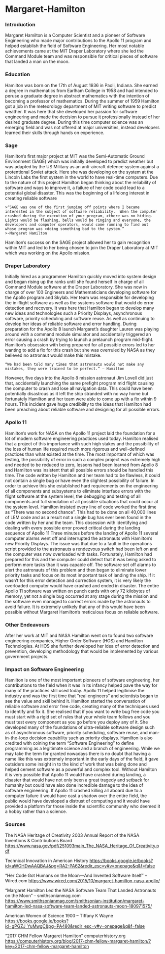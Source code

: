 # Margaret-Hamilton
### Introduction 
Margaret Hamilton is a Computer Scientist and a pioneer of Software Engineering who made major contributions to the Apollo 11 program and helped establish the field of Software Engineering. 
Her most notable achievements came at the MIT Draper Laboratory where she led the Command Module team and was responsible for critical pieces of software that landed a man on the moon. 

### Education
Hamilton was born on the 17th of August 1936 in Paoli, Indiana. She earned a degree in mathematics from Earlham College in 1958 and had intended to peruse a graduate degree in abstract mathematics with the intention of becoming a professor of mathematics. 
During the summer of 1959 Hamilton got a job in the meteorology department of MIT writing software to predict weather. It was here that she developed her passion for software engineering and made the decision to pursue it professionally instead of her desired graduate degree. During this time computer science was an emerging field and was not offered at major universities, instead developers learned their skills through hands on experience. 

### Sage
Hamilton’s first major project at MIT was the Semi-Automatic Ground Environment (SAGE) which was initially developed to predict weather but was adapted by the US Military as an anti-aircraft defence system against a protentional Soviet attack. Here she was developing on the system at the Lincoln Labs the first system in the world to have real-time computers. Due to the nature of this project Hamilton began thinking about the reliability of software and ways to improve it, a failure of her code could lead to a potential global disaster. This was the beginning of a lifelong interest in creating reliable software

```
>“SAGE was one of the first jumping off points where I became interested in the subject of software reliability.  When the computer crashed during the execution of your program, >there was no hiding. Lights would be flashing, bells would be ringing and everyone, the developers and computer operators, would come running to find out whose program was >doing something bad to the system.”
>-Margaret Hamilton
```

Hamilton’s success on the SAGE project allowed her to gain recognition within MIT and led to her being chosen to join the Draper Laboratory at MIT which was working on the Apollo mission.

### Draper Laboratory 
Initially hired as a programmer Hamilton quickly moved into system design and began rising up the ranks until she found herself in charge of all Command Module software at the Draper Laboratory. She was now in charge of over 100 Engineers and Mathematicians developing software for the Apollo program and Skylab. Her team was responsible for developing the in-flight software as well as the systems software that would do error detection and recovery. 
It was here that Hamilton began to develop many new ideas and technologies such a Priority Displays, asynchronous software, priority scheduling and software reuse.  As well as continuing to develop her ideas of reliable software and error handling.
During preparation for the Apollo 8 launch Margaret’s daughter Lauren was playing around with a command module simulator and accidentally triggered an error causing a crash by trying to launch a prelaunch program mid-flight. Hamilton’s obsession with being prepared for all possible errors led to her wanting to add a fix for this crash but she was overruled by NASA as they believed no astronaut would make this mistake. 

```
“We had been told many times that astronauts would not make any mistakes, they were trained to be perfect.” – Hamilton
```
However, five days into the Apollo 8 mission astronaut Jim Lovell did just that, accidentally launching the same prefight program mid flight causing the computer to crash and lose all navigation data. This could have been potentially disastrous as it left the ship stranded with no way home but fortunately Hamilton and her team were able to come up with a fix within 9 hours. This incident gave huge credibility to the ideas that Hamilton had been preaching about reliable software and designing for all possible errors. 

### Apollo 11

Hamilton’s work for NASA on the Apollo 11 project laid the foundation for a lot of modern software engineering practices used today. Hamilton realised that a project of this importance with such high stakes and the possibility of the loss of human life required much more rigorous and well-defined practices than what existed at the time. The most important of which was testing, the possibility of error in such a complex project was extremely high and needed to be reduced to zero, lessons had been learned from Apollo 8 and Hamilton was insistent that all possible errors should be handled this time. 
The code written by Hamilton and her team had to be flawless, it could not contain a single bug or have even the slightest possibility of failure. In order to achieve this she established hard requirements on the engineering of all components and subsystems to eliminate interface errors with the flight software at the system level, the debugging and testing of all components and full simulation of all possible situations that could occur at the system level. Hamilton insisted every line of code worked the first time as “There was no second chance”. This had to be done on all 40,000 lines of LEM code and as a result not a single bug has ever been found in the code written by her and the team.
This obsession with identifying and dealing with every possible error proved critical during the landing sequence of Apollo 11
Three minutes before the landing of Apollo 11 several computer alarms went off and interrupted the astronauts with Hamilton’s new Priority Displays. The issue was that due to a fault in the operations script provided to the astronauts a rendezvous switch had been left on and the computer was now overloaded with tasks. Fortunately, Hamilton had prepared for this and the computer could detect that it was being asked to perform more tasks than it was capable off. The software set off alarms to alert the astronauts of this problem and then began to eliminate lower priority tasks and focus on its most important task of landing the ship. If it wasn’t for this error detection and correction system, it is very likely the overloaded computer would have crashed and ended in disaster.
The entire Apollo 11 software was written on punch cards with only 72 kilobytes of memory, yet not a single bug occurred at any stage during the mission and the software even managed to correct errors made by the astronauts to avoid failure. It is extremely unlikely that any of this would have been possible without Margaret Hamilton’s meticulous focus on reliable software.

### Other Endeavours 

After her work at MIT and NASA Hamilton went on to found two software engineering companies, Higher Order Software (HOS) and Hamilton Technologies. At HOS she further developed her idea of error detection and prevention, developing methodology that would be implemented by various government projects. 

### Impact on Software Engineering

Hamilton is one of the most important pioneers of software engineering, her contributions to the field when it was in its infancy helped pave the way for many of the practices still used today. Apollo 11 helped legitimise the industry and was the first time that “real engineers” and scientists began to see the value and skill behind it. 
Hamilton started the conversation of reliable software and error free code, creating many of the techniques used to identify and fix it. She realised that if you want to write bug free code you must start with a rigid set of rules that your whole team follows and you must test every component as you go before you deploy any of it. 
She developed many of the foundations of ultra-reliable software design such as of asynchronous software, priority scheduling, software reuse, and man-in-the-loop decision capability such as priority displays. 
Hamilton is also credited with coining the term “Software Engineering” to define programming as a legitimate science and a branch of engineering. While we may take the term for granted nowadays there is no doubt that having a name like this was extremely important in the early days of the field, it gave outsiders some insight in to the kind of work that was being done and helped cement software as a powerful and complex tool.
Without Hamilton it is very possible that Apollo 11 would have crashed during landing, a disaster that would have not only been a great tragedy and setback for humanity but could have also done incredible damage to the idea of software engineering. If Apollo 11 crashed killing all aboard due to a computer failure it would have cast a shadow over the entire field, the public would have developed a distrust of computing and it would have provided a platform for those inside the scientific community who deemed it a hobby rather than a science. 

### Sources 

The NASA Heritage of Creativity 2003 Annual Report of the NASA Inventions & Contributions Board
https://www.nasa.gov/pdf/251093main_The_NASA_Heritage_Of_Creativity.pdf

Technical Innovation in American History
https://books.google.ie/books?id=aWGHDwAAQBAJ&pg=RA2-PA62&redir_esc=y#v=onepage&q&f=false

“Her Code Got Humans on the Moon—And Invented Software Itself” – Wired.com 
https://www.wired.com/2015/10/margaret-hamilton-nasa-apollo/

“Margaret Hamilton Led the NASA Software Team That Landed Astronauts on the Moon” – smithsonianmag.com
https://www.smithsonianmag.com/smithsonian-institution/margaret-hamilton-led-nasa-software-team-landed-astronauts-moon-180971575/

American Women of Science 1900 – Tiffany K Wayne
https://books.google.ie/books?id=gPGZJ_YuMwgC&pg=PA480&redir_esc=y#v=onepage&q&f=false

“2017 CHM Fellow Margaret Hamilton” computerhistory.org
https://computerhistory.org/blog/2017-chm-fellow-margaret-hamilton/?key=2017-chm-fellow-margaret-hamilton




